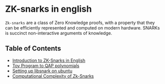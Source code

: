 ZK-snarks in english 
=== 

`Zk-snarks` are a class of Zero Knowledge proofs, with a property that they can be efficiently represented and computed on modern hardware. SNARKs
is succinct non-interactive arguments of knowledge. 



## Table of Contents 
- [Introduction to ZK-Snarks in English](https://speakerdeck.com/rarchk/zk-snarks-in-english) 
- [Toy Program to QAP polynomials](https://github.com/rarchk/zksnarks/blob/master/doc/qap.ipynb)
- [Setting up libsnark on ubuntu](https://github.com/rarchk/zksnarks/blob/master/doc/libsnark.md)
- [Computational Complexity of Zk-Snarks](https://github.com/rarchk/zksnarks/blob/master/doc/comp_complexity.md) 

